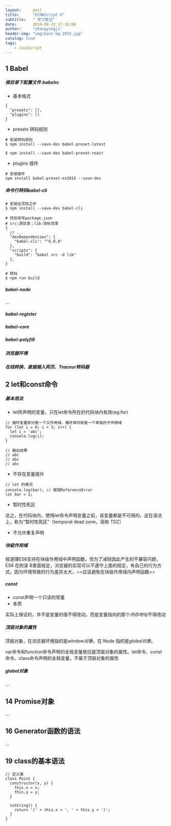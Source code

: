 ```yaml
---
layout:     post
title:      "ECMAScript 6"
subtitle:   " 学习笔记"
date:       2018-08-22 17:16:00
author:     "zhangyingji"
header-img: "img/post-bg-2015.jpg"
catalog: true
tags:
    - JavaScript
---
```



## 1 Babel
##### 根目录下配置文件.babelrc

- 基本格式

```
{
  "presets": [],
  "plugins": []
}
```

- presets 转码规则

```
# 安装转码规则
$ npm install --save-dev babel-preset-latest

$ npm install --save-dev babel-preset-react
```

- plugins 插件

```
# 安装插件
npm install babel-preset-es2015 --save-dev
```

##### 命令行转码babel-cli

```
# 安装在项目之中
$ npm install --save-dev babel-cli

# 然后改写package.json
# src:源目录；lib:目标目录
{
  // ...
  "devDependencies": {
    "babel-cli": "^6.0.0"
  },
  "scripts": {
    "build": "babel src -d lib"
  },
}

# 转码
$ npm run build
```

##### babel-node

...

##### babel-register
##### babel-core
##### babel-polyfill
##### 浏览器环境
##### 在线转换、直接插入网页、Traceur转码器

## 2 let和const命令
##### 基本用法

- let所声明的变量，只在let命令所在的代码块内有效(eg:for)

```
// 循环变量部分是一个父作用域，循环体内部是一个单独的子作用域
for (let i = 0; i < 3; i++) {
  let i = 'abc';
  console.log(i);
}

// 输出结果
// abc
// abc
// abc
```

- 不存在变量提升

```
// let 的情况
console.log(bar); // 报错ReferenceError
let bar = 2;
```

- 暂时性死区

总之，在代码块内，使用let命令声明变量之前，该变量都是不可用的。这在语法上，称为“暂时性死区”（temporal dead zone，简称 TDZ）

- 不允许重复声明

##### 块级作用域

按道理ES6支持在块级作用域中声明函数，但为了减轻因此产生的不兼容问题，ES6 在附录 B里面规定，浏览器的实现可以不遵守上面的规定，有自己的行为方式。因为环境导致的行为差异太大，==应该避免在块级作用域内声明函数==

##### const

- const声明一个只读的常量
- 本质

实际上保证的，并不是变量的值不得改动，而是变量指向的那个*内存地址*不得改动

##### 顶层对象的属性

顶层对象，在浏览器环境指的是*window对象*，在 Node 指的是*global对象*。

var命令和function命令声明的全局变量依旧是顶层对象的属性。let命令、const命令、class命令声明的全局变量，不属于顶层对象的属性

##### global对象

...

## 14 Promise对象

...

## 16 Generator函数的语法

...

## 19 class的基本语法

```
// 定义类
class Point {
  constructor(x, y) {
    this.x = x;
    this.y = y;
  }

  toString() {
    return '(' + this.x + ', ' + this.y + ')';
  }
}
```